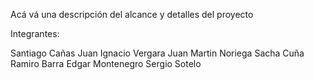 Acá vá una descripción del alcance y detalles del proyecto

Integrantes:


Santiago Cañas
Juan Ignacio Vergara
Juan Martin Noriega 
Sacha Cuña
Ramiro Barra
Edgar Montenegro
Sergio Sotelo
